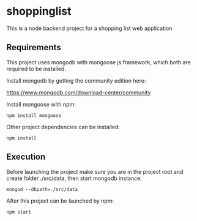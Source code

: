 # shoppinglist

This is a node backend project for a shopping list web application

## Requirements

This project uses mongodb with mongoose js framework, which both are required to be installed.

Install mongodb by getting the community edition here:

https://www.mongodb.com/download-center/community

Install mongoose with npm:

```
npm install mongoose

```

Other project dependencies can be installed:

```
npm install
```

## Execution

Before launching the project make sure you are in the project root and create folder ./src/data, then start mongodb instance:

```
mongod --dbpath=./src/data
```

After this project can be launched by npm:

```
npm start
```
